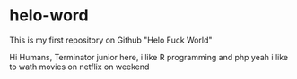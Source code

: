 # helo-word
This is my first repository on Github "Helo Fuck World"


Hi Humans, Terminator junior here, i like R programming and php yeah
i like to wath movies on netflix on weekend 

